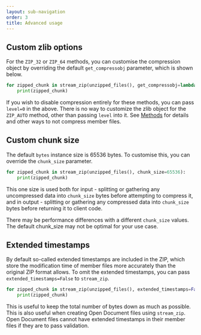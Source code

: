 ```yaml
---
layout: sub-navigation
order: 3
title: Advanced usage
---
```



## Custom zlib options

For the `ZIP_32` or `ZIP_64` methods, you can customise the compression object by overriding the default `get_compressobj` parameter, which is shown below.

```python
for zipped_chunk in stream_zip(unzipped_files(), get_compressobj=lambda: zlib.compressobj(wbits=-zlib.MAX_WBITS, level=9)):
    print(zipped_chunk)
```

If you wish to disable compression entirely for these methods, you can pass `level=0` in the above. There is no way to customize the zlib object for the `ZIP_AUTO` method, other than passing `level` into it. See [Methods](/methods/) for details and other ways to not compress member files.


## Custom chunk size

The default `bytes` instance size is 65536 bytes. To customise this, you can override the `chunk_size` parameter.

```python
for zipped_chunk in stream_zip(unzipped_files(), chunk_size=65536):
    print(zipped_chunk)
```

This one size is used both for input - splitting or gathering any uncompressed data into `chunk_size` bytes before attempting to compress it, and in output - splitting or gathering any compressed data into `chunk_size` bytes before returning it to client code.

There may be performance differences with a different `chunk_size` values. The default chunk_size may not be optimal for your use case.


## Extended timestamps

By default so-called extended timestamps are included in the ZIP, which store the modification time of member files more accurately than the original ZIP format allows. To omit the extended timestamps, you can pass `extended_timestamps=False` to `stream_zip`.

```python
for zipped_chunk in stream_zip(unzipped_files(), extended_timestamps=False):
    print(zipped_chunk)
```

This is useful to keep the total number of bytes down as much as possible. This is also useful when creating Open Document files using `stream_zip`. Open Document files cannot have extended timestamps in their member files if they are to pass validation.

